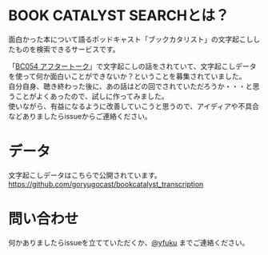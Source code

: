 # BOOK CATALYST SEARCHとは？
面白かった本について語るポッドキャスト「ブックカタリスト」の文字起こししたものを検索できるサービスです。

「[BC054 アフタートーク](https://bookcatalyst.substack.com/p/bc054#details)」で文字起こしの話をされていて、文字起こしデータを使って何か面白いことができないか？ということを募集されていました。  
自分自身、聴き終わった後に、あの話はどの回でされていただろうか・・・と思うことがよくあったので、試しに作ってみました。  
使いながら、有益になるように改善していこうと思うので、アイディアや不具合などありましたらissueからご連絡ください。  

# データ
文字起こしデータはこちらで公開されています。  
https://github.com/goryugocast/bookcatalyst_transcription

# 問い合わせ
何かありましたらissueを立てていただくか、[@yfuku](https://twitter.com/yfuku_) までご連絡ください。

